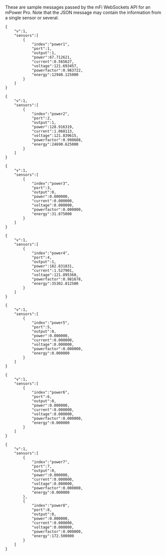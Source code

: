 These are sample messages passed by the mFi WebSockets API for an mPower Pro. Note that the JSON message may contain the information from a single sensor or several. 

    {  
        "v":1,
        "sensors":[  
            {  
                "index":"power1",
                "port":1,
                "output":1,
                "power":67.712621,
                "current":0.565627,
                "voltage":121.693457,
                "powerfactor":0.983722,
                "energy":12948.125000
            }
        ]
    }
    
    {  
        "v":1,
        "sensors":[  
            {  
                "index":"power2",
                "port":2,
                "output":1,
                "power":128.916319,
                "current":1.068113,
                "voltage":121.839615,
                "powerfactor":0.990608,
                "energy":24690.625000
            }
        ]
    }
    
    {  
        "v":1,
        "sensors":[  
            {  
                "index":"power3",
                "port":3,
                "output":0,
                "power":0.000000,
                "current":0.000000,
                "voltage":0.000000,
                "powerfactor":0.000000,
                "energy":31.875000
            }
        ]
    }
    
    {  
        "v":1,
        "sensors":[  
            {  
                "index":"power4",
                "port":4,
                "output":1,
                "power":182.831831,
                "current":1.527901,
                "voltage":121.895368,
                "powerfactor":0.981678,
                "energy":35302.812500
            }
        ]
    }
    
    {  
        "v":1,
        "sensors":[  
            {  
                "index":"power5",
                "port":5,
                "output":0,
                "power":0.000000,
                "current":0.000000,
                "voltage":0.000000,
                "powerfactor":0.000000,
                "energy":0.000000
            }
        ]
    }
    
    {  
        "v":1,
        "sensors":[  
            {  
                "index":"power6",
                "port":6,
                "output":0,
                "power":0.000000,
                "current":0.000000,
                "voltage":0.000000,
                "powerfactor":0.000000,
                "energy":0.000000
            }
        ]
    }
    
    {  
        "v":1,
        "sensors":[  
            {  
                "index":"power7",
                "port":7,
                "output":0,
                "power":0.000000,
                "current":0.000000,
                "voltage":0.000000,
                "powerfactor":0.000000,
                "energy":0.000000
            },
            {  
                "index":"power8",
                "port":8,
                "output":0,
                "power":0.000000,
                "current":0.000000,
                "voltage":0.000000,
                "powerfactor":0.000000,
                "energy":172.500000
            }
        ]
    }
